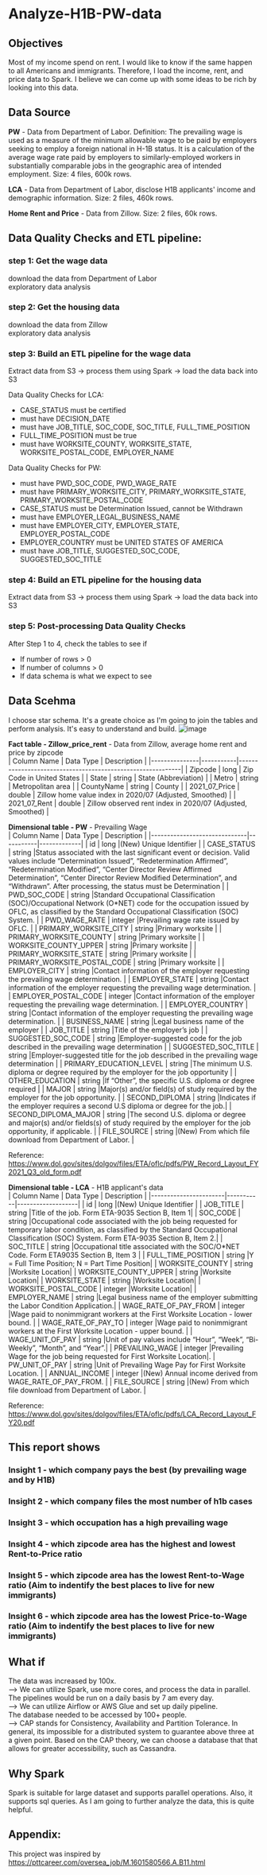 # Analyze-H1B-PW-data

## Objectives
Most of my income spend on rent. I would like to know if the same happen to all Americans and immigrants. Therefore, I load the income, rent, and price data to Spark. I believe we can come up with some ideas to be rich by looking into this data. 

## Data Source
**PW** - Data from Department of Labor. Definition: The prevailing wage is used as a measure of the minimum allowable wage to be paid by employers seeking to employ a foreign national in H-1B status. It is a calculation of the average wage rate paid by employers to similarly-employed workers in substantially comparable jobs in the geographic area of intended employment. Size: 4 files, 600k rows. <br>

**LCA** - Data from Department of Labor, disclose H1B applicants' income and demographic information. Size: 2 files, 460k rows. <br>

**Home Rent and Price** - Data from Zillow. Size: 2 files, 60k rows. <br>

## Data Quality Checks and ETL pipeline:

### step 1: Get the wage data
download the data from Department of Labor <br>
exploratory data analysis <br>

### step 2: Get the housing data
download the data from Zillow <br>
exploratory data analysis <br>

### step 3: Build an ETL pipeline for the wage data
Extract data from S3 -> process them using Spark -> load the data back into S3 <br>

Data Quality Checks for LCA: <br>
* CASE_STATUS must be certified
* must have DECISION_DATE
* must have JOB_TITLE, SOC_CODE, SOC_TITLE, FULL_TIME_POSITION
* FULL_TIME_POSITION must be true
* must have WORKSITE_COUNTY, WORKSITE_STATE, WORKSITE_POSTAL_CODE, EMPLOYER_NAME

Data Quality Checks for PW: <br>
* must have PWD_SOC_CODE, PWD_WAGE_RATE
* must have PRIMARY_WORKSITE_CITY, PRIMARY_WORKSITE_STATE, PRIMARY_WORKSITE_POSTAL_CODE
* CASE_STATUS must be Determination Issued, cannot be Withdrawn
* must have EMPLOYER_LEGAL_BUSINESS_NAME
* must have EMPLOYER_CITY, EMPLOYER_STATE, EMPLOYER_POSTAL_CODE
* EMPLOYER_COUNTRY must be UNITED STATES OF AMERICA
* must have JOB_TITLE, SUGGESTED_SOC_CODE, SUGGESTED_SOC_TITLE

### step 4: Build an ETL pipeline for the housing data
Extract data from S3 -> process them using Spark -> load the data back into S3 <br>

### step 5: Post-processing Data Quality Checks
After Step 1 to 4, check the tables to see if
* If number of rows > 0
* If number of columns > 0
* If data schema is what we expect to see

## Data Scehma
I choose star schema. It's a greate choice as I'm going to join the tables and perform analysis. It's easy to understand and build.
![image](schema.jpg)

**Fact table - Zillow_price_rent** - Data from Zillow, average home rent and price by zipcode <br>
| Column Name   | Data Type | Description                                                |
|---------------|-----------|------------------------------------------------------------|
| Zipcode       | long      | Zip Code in United States                                  |
| State         | string    | State (Abbreviation)                                       |
| Metro         | string    | Metropolitan area                                          |
| CountyName    | string    | County                                                     |
| 2021_07_Price | double    | Zillow home value index in 2020/07 (Adjusted, Smoothed)    |
| 2021_07_Rent  | double    | Zillow observed rent index in 2020/07 (Adjusted, Smoothed) |


**Dimensional table - PW** - Prevailing Wage <br>
| Column Name                  | Data Type | Description |
|------------------------------|-----------|-------------|
| id                           | long      |(New) Unique Identifier |
| CASE_STATUS                  | string    |Status associated with the last significant event or decision. Valid values include “Determination Issued”, “Redetermination Affirmed”, “Redetermination Modified”, “Center Director Review Affirmed Determination”, “Center Director Review Modified Determination”, and “Withdrawn”. After processing, the status must be Determination |
| PWD_SOC_CODE                 | string    |Standard Occupational Classification (SOC)/Occupational Network (O*NET) code for the occupation issued by OFLC, as classified by the Standard Occupational Classification (SOC) System. |
| PWD_WAGE_RATE                | integer   |Prevailing wage rate issued by OFLC. |
| PRIMARY_WORKSITE_CITY        | string    |Primary worksite |
| PRIMARY_WORKSITE_COUNTY      | string    |Primary worksite |
| WORKSITE_COUNTY_UPPER        | string    |Primary worksite |
| PRIMARY_WORKSITE_STATE       | string    |Primary worksite |
| PRIMARY_WORKSITE_POSTAL_CODE | string    |Primary worksite |
| EMPLOYER_CITY                | string    |Contact information of the employer requesting the prevailing wage determination. |
| EMPLOYER_STATE               | string    |Contact information of the employer requesting the prevailing wage determination. |
| EMPLOYER_POSTAL_CODE         | integer   |Contact information of the employer requesting the prevailing wage determination. |
| EMPLOYER_COUNTRY             | string    |Contact information of the employer requesting the prevailing wage determination. |
| BUSINESS_NAME                | string    |Legal business name of the employer |
| JOB_TITLE                    | string    |Title of the employer’s job |
| SUGGESTED_SOC_CODE           | string    |Employer-suggested code for the job described in the prevailing wage determination |
| SUGGESTED_SOC_TITLE          | string    |Employer-suggested title for the job described in the prevailing wage determination |
| PRIMARY_EDUCATION_LEVEL      | string    |The minimum U.S. diploma or degree required by the employer for the job opportunity |
| OTHER_EDUCATION              | string    |If “Other”, the specific U.S. diploma or degree required |
| MAJOR                        | string    |Major(s) and/or field(s) of study required by the employer for the job opportunity. |
| SECOND_DIPLOMA               | string    |Indicates if the employer requires a second U.S diploma or degree for the job.|
| SECOND_DIPLOMA_MAJOR         | string    |The second U.S. diploma or degree and major(s) and/or fields(s) of study required by the employer for the job opportunity, if applicable. |
| FILE_SOURCE           | string    |(New) From which file download from Department of Labor. |


Reference: https://www.dol.gov/sites/dolgov/files/ETA/oflc/pdfs/PW_Record_Layout_FY2021_Q3_old_form.pdf

**Dimensional table - LCA** - H1B applicant's data <br>
| Column Name           | Data Type | Description       |
|-----------------------|-----------|-------------------|
| id                    | long      |(New) Unique Identifier |
| JOB_TITLE             | string    |Title of the job. Form ETA-9035 Section B, Item 1|
| SOC_CODE              | string    |Occupational code associated with the job being requested for temporary labor condition, as classified by the Standard Occupational Classification (SOC) System. Form ETA-9035 Section B, Item 2.|
| SOC_TITLE             | string    |Occupational title associated with the SOC/O*NET Code. Form ETA9035 Section B, Item 3 |
| FULL_TIME_POSITION    | string    |Y = Full Time Position; N = Part Time Position|
| WORKSITE_COUNTY       | string    |Worksite Location|
| WORKSITE_COUNTY_UPPER | string    |Worksite Location|
| WORKSITE_STATE        | string    |Worksite Location|
| WORKSITE_POSTAL_CODE  | integer   |Worksite Location|
| EMPLOYER_NAME         | string    |Legal business name of the employer submitting the Labor Condition Application.|
| WAGE_RATE_OF_PAY_FROM | integer   |Wage paid to nonimmigrant workers at the First Worksite Location - lower bound. |
| WAGE_RATE_OF_PAY_TO   | integer   |Wage paid to nonimmigrant workers at the First Worksite Location - upper bound. |
| WAGE_UNIT_OF_PAY      | string    |Unit of pay values include “Hour”, “Week”, “Bi-Weekly”, “Month”, and “Year”.|
| PREVAILING_WAGE       | integer   |Prevailing Wage for the job being requested for First Worksite Location|.
| PW_UNIT_OF_PAY        | string    |Unit of Prevailing Wage Pay for First Worksite Location. |
| ANNUAL_INCOME         | integer   |(New) Annual income derived from WAGE_RATE_OF_PAY_FROM. |
| FILE_SOURCE           | string    |(New) From which file download from Department of Labor. |

Reference: https://www.dol.gov/sites/dolgov/files/ETA/oflc/pdfs/LCA_Record_Layout_FY20.pdf



## This report shows

### Insight 1 - which company pays the best (by prevailing wage and by H1B)

### Insight 2 - which company files the most number of h1b cases

### Insight 3 - which occupation has a high prevailing wage

### Insight 4 - which zipcode area has the highest and lowest Rent-to-Price ratio

### Insight 5 - which zipcode area has the lowest Rent-to-Wage ratio (Aim to indentify the best places to live for new immigrants)

### Insight 6 - which zipcode area has the lowest Price-to-Wage ratio (Aim to indentify the best places to live for new immigrants)


## What if
The data was increased by 100x. <br>
 --> We can utilize Spark, use more cores, and process the data in parallel. <br>
The pipelines would be run on a daily basis by 7 am every day. <br>
 --> We can utilize Airflow or AWS Glue and set up daily pipeline. <br>
The database needed to be accessed by 100+ people. <br>
 --> CAP stands for Consistency, Availability and Partition Tolerance. In general, its impossible for a distributed system to guarantee above three at a given point. Based on the CAP theory, we can choose a database that that allows for greater accessibility, such as Cassandra. <br>

## Why Spark
Spark is suitable for large dataset and supports parallel operations. Also, it supports sql queries. As I am going to further analyze the data, this is quite helpful.

## Appendix:
This project was inspired by
https://pttcareer.com/oversea_job/M.1601580566.A.B11.html
